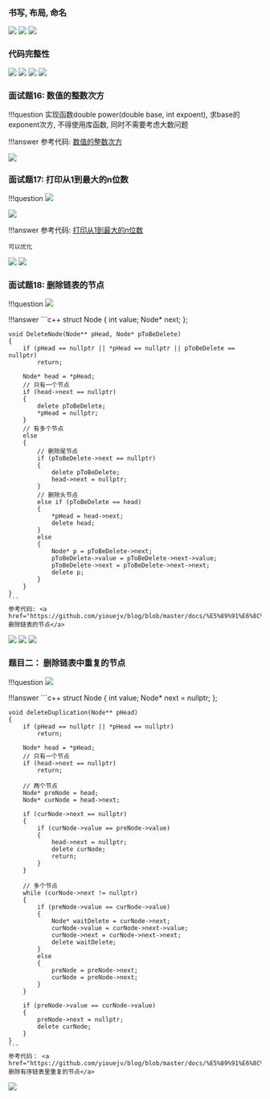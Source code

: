 

### 书写, 布局, 命名

<img src="../../images/微信截图_20200807101851.png">

<img src="../../images/微信截图_20200807101921.png">

<img src="../../images/微信截图_20200807102017.png">


### 代码完整性

<img src="../../images/微信截图_20200807102100.png">

<img src="../../images/微信截图_20200807102204.png">

<img src="../../images/微信截图_20200807102631.png">

<img src="../../images/微信截图_20200807102646.png">


### 面试题16: 数值的整数次方

!!!question
	实现函数double power(double base, int expoent), 求base的exponent次方, 不得使用库函数, 同时不需要考虑大数问题

!!!answer
	参考代码: <a href="https://github.com/yiouejv/blog/blob/master/docs/%E5%89%91%E6%8C%87offer/codes/power.cpp">数值的整数次方</a> 

<img src="../../images/微信截图_20200807144039.png">


### 面试题17: 打印从1到最大的n位数

!!!question
	<img src="../../images/微信截图_20200807144323.png">

<img src="../../images/微信截图_20200807165043.png">

!!!answer
	参考代码:  <a href="https://github.com/yiouejv/blog/blob/master/docs/%E5%89%91%E6%8C%87offer/codes/printNum.cpp">打印从1到最大的n位数</a> 

	可以优化

<img src="../../images/微信截图_20200807165428.png">

<img src="../../images/微信截图_20200807165632.png">


### 面试题18: 删除链表的节点

!!!question
	<img src="../../images/微信截图_20200807165728.png">
	

!!!answer
	```c++
	struct Node
	{
		int value;
		Node* next;
	};

	void DeleteNode(Node** pHead, Node* pToBeDelete)
	{
		if (pHead == nullptr || *pHead == nullptr || pToBeDelete == nullptr)
			return;

		Node* head = *pHead;
		// 只有一个节点
		if (head->next == nullptr)
		{
			delete pToBeDelete;
			*pHead = nullptr;
		}
		// 有多个节点
		else 
		{
			// 删除尾节点
			if (pToBeDelete->next == nullptr)
			{
				delete pToBeDelete;
				head->next = nullptr;
			}
			// 删除头节点
			else if (pToBeDelete == head)
			{
				*pHead = head->next;
				delete head;
			}
			else
			{
				Node* p = pToBeDelete->next;
				pToBeDelete->value = pToBeDelete->next->value;
				pToBeDelete->next = pToBeDelete->next->next;
				delete p;
			}
		}
	}
	```
	参考代码: <a href="https://github.com/yiouejv/blog/blob/master/docs/%E5%89%91%E6%8C%87offer/codes/LinkListDeleteO1.cpp">删除链表的节点</a> 

<img src="../../images/微信截图_20200810104732.png">

<img src="../../images/微信截图_20200810104926.png">

<img src="../../images/微信截图_20200810104955.png">

### 题目二： 删除链表中重复的节点

!!!question
	<img src="../../images/微信截图_20200810105057.png">

!!!answer
	```c++
	struct Node
	{
	    int value;
	    Node* next = nullptr;
	};

	void deleteDuplication(Node** pHead)
	{
	    if (pHead == nullptr || *pHead == nullptr)
	        return;

	    Node* head = *pHead;
	    // 只有一个节点
	    if (head->next == nullptr)
	        return;

	    // 两个节点
	    Node* preNode = head;
	    Node* curNode = head->next;

	    if (curNode->next == nullptr)
	    {
	        if (curNode->value == preNode->value)
	        {
	            head->next = nullptr;
	            delete curNode;
	            return;
	        }
	    }

	    // 多个节点
	    while (curNode->next != nullptr)
	    {
	        if (preNode->value == curNode->value)
	        {
	            Node* waitDelete = curNode->next;
	            curNode->value = curNode->next->value;
	            curNode->next = curNode->next->next;
	            delete waitDelete;
	        }
	        else 
	        {
	            preNode = preNode->next;
	            curNode = preNode->next;
	        }
	    }

	    if (preNode->value == curNode->value)
	    {
	        preNode->next = nullptr;
	        delete curNode;
	    }
	}
	```
	参考代码： <a href="https://github.com/yiouejv/blog/blob/master/docs/%E5%89%91%E6%8C%87offer/codes/deleteDuplication.cpp">删除有序链表里重复的节点</a>

<img src="../../images/微信截图_20200810143022.png">